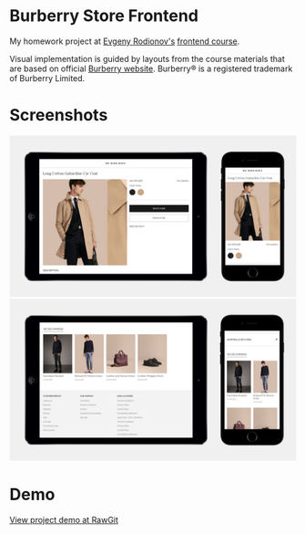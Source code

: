 # Burberry Store Frontend
My homework project at [Evgeny Rodionov's](https://github.com/evgenyrodionov) [frontend course](https://kurskurskurs.erodionov.ru/).

Visual implementation is guided by layouts from the course materials that are based on official [Burberry website](https://burberry.com). Burberry® is a registered trademark of Burberry Limited.
# Screenshots
![Product page top](readme-screenshots/product-section-top.jpg)
![Product page bottom](readme-screenshots/product-section-bottom.jpg)
# Demo
[View project demo at RawGit](https://rawgit.com/mlshv/fake-burrberry-frontend/master/product.html)
